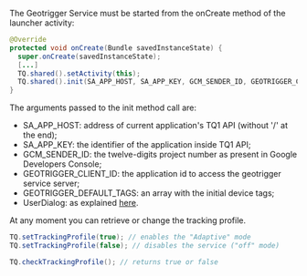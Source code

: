 The Geotrigger Service must be started from the onCreate method of the launcher activity:

```java
@Override
protected void onCreate(Bundle savedInstanceState) {
  super.onCreate(savedInstanceState);
  [...]
  TQ.shared().setActivity(this);
  TQ.shared().init(SA_APP_HOST, SA_APP_KEY, GCM_SENDER_ID, GEOTRIGGER_CLIENT_ID, GEOTRIGGER_DEFAULT_TAGS, new UserDialog());
}
```

The arguments passed to the init method call are:

  - SA_APP_HOST: address of current application's TQ1 API (without '/' at the end);
  - SA_APP_KEY: the identifier of the application inside TQ1 API;
  - GCM_SENDER_ID: the twelve-digits project number as present in Google Developers Console;
  - GEOTRIGGER_CLIENT_ID: the application id to access the geotrigger service server;
  - GEOTRIGGER_DEFAULT_TAGS: an array with the initial device tags;
  - UserDialog: as explained [here](user-alerts).

At any moment you can retrieve or change the tracking profile.

```java
TQ.setTrackingProfile(true); // enables the "Adaptive" mode
TQ.setTrackingProfile(false); // disables the service ("off" mode)

TQ.checkTrackingProfile(); // returns true or false
```
